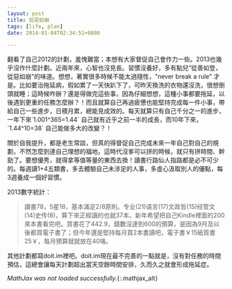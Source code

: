 ```yaml
---
layout: post
title: 從惡如崩
tags: [life, plan]
date: 2014-01-04T02:34:51+0800

---
```


翻看了自己2012的計劃，羞愧難當；本想有大家督促自己會作力一些。2013也幾乎沒作什麼計劃。近兩年來，心智也沒見長。習慣沒養好，多有點兒“從善如登，從惡如崩”的味道。想想，著實很多時候不能太過隨性，"never break a rule" 才是。比如要治拖延病，假如累了一天快趴下了，可昨天換洗的衣物還沒洗，很想倒頭就睡；這時候咋辦？還是得做完這些事，因為仔細想想，這種小事都要拖延，以後遇到更重的任務怎麼辦？！而且就算自己再過疲憊也能堅持完成每一件小事，帶給自己一些進步，日積月累，總能見成效的。每天就算只有自己千分之一的進步，一年下來\`1.001^365=1.44\` 自己就有近乎之前一半的成長，而10年下來，\`1.44^10=38\` 自己能做多大的改變？！

關於自我提升，都是老生常談，但真的得督促自己完成未來一年自己對自己的規劃，不然怎麼到達自己理想的福地。這時代沒爹可以拼的時候，就只有拼時間、幹勁了。要想優秀，就得拿等值等量的東西去換！讀書行路仙人指路都是必不可少的。每週讀1+4五類書，多去體驗自己未涉足的人事，多虛心汲取別人的優點，每3週養成一個好習慣。

2013數字統計：

> 讀書78，5星18，基本滿足2/8原則。专业(21)语言(17)文政哲(15)经管文(14)史传(8)，算下來正經讀的也就37本。新年希望把自己Kindle裡面的200來本書看完吧。買書花了442.9，錢數沒達到600的預算，是因為9月及以後都買電子書了；但今年還是堅持每月買2本書讀吧，電子書￥15紙質書25￥，每月預算就就放在40咯。

其他計劃都寫doit.im裡吧。doit.im現在最不完善的一點就是，沒有對任務的時間預估，這總會讓每天計劃超出當天空餘時間安排，久而久之就會形成拖延症。

*MathJax was not loaded successfully.*{:.mathjax_alt}